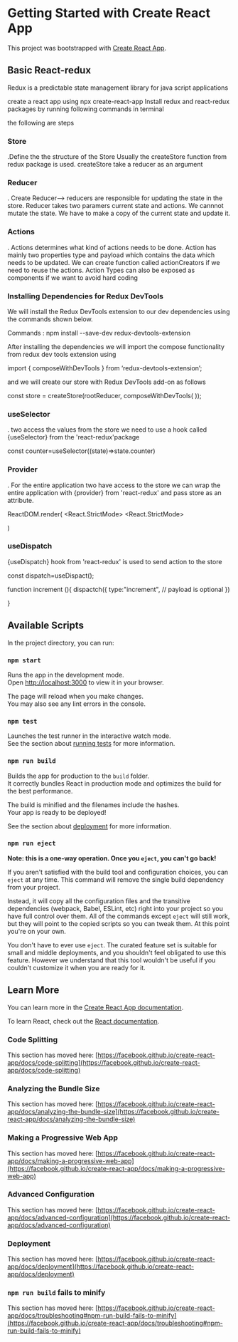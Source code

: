 # Getting Started with Create React App

This project was bootstrapped with [Create React App](https://github.com/facebook/create-react-app).


## Basic React-redux

Redux is a predictable state management library for java script applications

create a react app using npx create-react-app
Install redux and react-redux packages  by running following commands in terminal

 the following are steps 

 ### Store
 .Define the the structure of the Store
  Usually the createStore function from redux package is used. createStore take 
  a reducer as an argument
 ### Reducer
 . Create Reducer--> reducers are responsible for updating the state in the 
  store. Reducer takes two paramers current state and actions. We cannnot mutate
  the state. We have to make a copy of the current state and update it.
 ### Actions 
 . Actions determines what kind of actions needs to be done. Action has mainly 
   two properties type and payload which contains the data which needs to be updated. We can create function called actionCreators if we need to reuse
   the actions. Action Types can also be exposed as components if we want to avoid hard coding
 ### Installing Dependencies for Redux DevTools
We will install the Redux DevTools extension to our dev dependencies using the commands shown below.

Commands : npm install --save-dev redux-devtools-extension

After installing the dependencies we will import the compose functionality from redux dev tools extension using

import { composeWithDevTools } from ‘redux-devtools-extension’;

and we will create our store with Redux DevTools add-on as follows

const store = createStore(rootReducer, composeWithDevTools( ));    

 ### useSelector  
 . two access the values from the store we need to use a hook called             {useSelector} from the 'react-redux'package

   const counter=useSelector((state)=>state.counter)

### Provider
 . For the entire application two have access to the store we can wrap the entire application with {provider} from 'react-redux' and pass store as 
 an attribute.

 ReactDOM.render(
<Provider  store={store}>
<React.StrictMode>
<App />
<React.StrictMode>
</Provider>

 )  

 ### useDispatch

  {useDispatch} hook from 'react-redux' is used to send action to the store

  const dispatch=useDispact();


  function increment (){
   dispactch({
   type:"increment",
 // payload is optional
   })

  }







## Available Scripts

In the project directory, you can run:

### `npm start`

Runs the app in the development mode.\
Open [http://localhost:3000](http://localhost:3000) to view it in your browser.

The page will reload when you make changes.\
You may also see any lint errors in the console.

### `npm test`

Launches the test runner in the interactive watch mode.\
See the section about [running tests](https://facebook.github.io/create-react-app/docs/running-tests) for more information.

### `npm run build`

Builds the app for production to the `build` folder.\
It correctly bundles React in production mode and optimizes the build for the best performance.

The build is minified and the filenames include the hashes.\
Your app is ready to be deployed!

See the section about [deployment](https://facebook.github.io/create-react-app/docs/deployment) for more information.

### `npm run eject`

**Note: this is a one-way operation. Once you `eject`, you can't go back!**

If you aren't satisfied with the build tool and configuration choices, you can `eject` at any time. This command will remove the single build dependency from your project.

Instead, it will copy all the configuration files and the transitive dependencies (webpack, Babel, ESLint, etc) right into your project so you have full control over them. All of the commands except `eject` will still work, but they will point to the copied scripts so you can tweak them. At this point you're on your own.

You don't have to ever use `eject`. The curated feature set is suitable for small and middle deployments, and you shouldn't feel obligated to use this feature. However we understand that this tool wouldn't be useful if you couldn't customize it when you are ready for it.

## Learn More

You can learn more in the [Create React App documentation](https://facebook.github.io/create-react-app/docs/getting-started).

To learn React, check out the [React documentation](https://reactjs.org/).

### Code Splitting

This section has moved here: [https://facebook.github.io/create-react-app/docs/code-splitting](https://facebook.github.io/create-react-app/docs/code-splitting)

### Analyzing the Bundle Size

This section has moved here: [https://facebook.github.io/create-react-app/docs/analyzing-the-bundle-size](https://facebook.github.io/create-react-app/docs/analyzing-the-bundle-size)

### Making a Progressive Web App

This section has moved here: [https://facebook.github.io/create-react-app/docs/making-a-progressive-web-app](https://facebook.github.io/create-react-app/docs/making-a-progressive-web-app)

### Advanced Configuration

This section has moved here: [https://facebook.github.io/create-react-app/docs/advanced-configuration](https://facebook.github.io/create-react-app/docs/advanced-configuration)

### Deployment

This section has moved here: [https://facebook.github.io/create-react-app/docs/deployment](https://facebook.github.io/create-react-app/docs/deployment)

### `npm run build` fails to minify

This section has moved here: [https://facebook.github.io/create-react-app/docs/troubleshooting#npm-run-build-fails-to-minify](https://facebook.github.io/create-react-app/docs/troubleshooting#npm-run-build-fails-to-minify)
